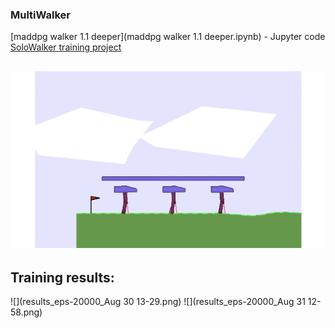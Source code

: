 ### MultiWalker 
[maddpg walker 1.1 deeper](maddpg walker 1.1 deeper.ipynb) - Jupyter code  
[SoloWalker training project](https://github.com/Otnielush/MAS-Machon-Lev/tree/master/SA2C%20RNN%20Walker)

![game view](multiw_animation.gif)
-----
## Training results:
![](results_eps-20000_Aug 30 13-29.png)
![](results_eps-20000_Aug 31 12-58.png)
